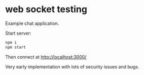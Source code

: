 # web socket testing

Example chat application.

Start server:

```bash
npm i
npm start
```

Then connect at <http://localhost:3000/>

Very early implementation with lots of security issues and bugs.
